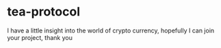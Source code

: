 # tea-protocol
I have a little insight into the world of crypto currency, hopefully I can join your project, thank you
